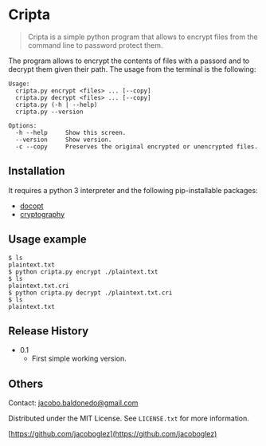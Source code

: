 # Cripta
> Cripta is a simple python program that allows to encrypt files from the command line to password protect them.


The program allows to encrypt the contents of files with a passord and to decrypt them given their path.
The usage from the terminal is the following:

```
Usage:
  cripta.py encrypt <files> ... [--copy]
  cripta.py decrypt <files> ... [--copy]
  cripta.py (-h | --help)
  cripta.py --version

Options:
  -h --help     Show this screen.
  --version     Show version.
  -c --copy     Preserves the original encrypted or unencrypted files.
```


## Installation

It requires a python 3 interpreter and the following pip-installable packages:
* [docopt](https://github.com/docopt/docopt)
* [cryptography](https://cryptography.io/en/latest/)

## Usage example

```
$ ls
plaintext.txt
$ python cripta.py encrypt ./plaintext.txt
$ ls 
plaintext.txt.cri
$ python cripta.py decrypt ./plaintext.txt.cri
$ ls
plaintext.txt
```


## Release History

* 0.1
    * First simple working version.

## Others

Contact: jacobo.baldonedo@gmail.com

Distributed under the MIT License. See ``LICENSE.txt`` for more information.

[https://github.com/jacoboglez](https://github.com/jacoboglez)
